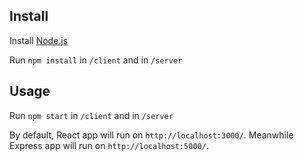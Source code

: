 ## Install

Install [Node.js](https://nodejs.org/en/)

Run `npm install` in `/client` and in `/server`

## Usage

Run `npm start` in `/client` and in `/server`

By default, React app will run on `http://localhost:3000/`.
Meanwhile Express app will run on `http://localhost:5000/`.